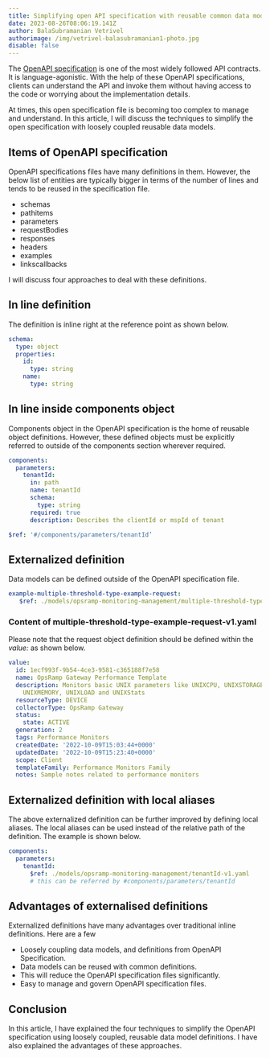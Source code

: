 ```yaml
---
title: Simplifying open API specification with reusable common data models
date: 2023-08-26T08:06:19.141Z
author: BalaSubramanian Vetrivel
authorimage: /img/vetrivel-balasubramanian1-photo.jpg
disable: false
---
```

The [OpenAPI specification](https://www.openapis.org)  is one of the most widely followed API contracts. It is language-agonistic.
With the help of these OpenAPI specifications, clients can understand the API and invoke them without having access to the code or worrying about the implementation details. 

At times, this open specification file is becoming too complex to manage and understand. In this article, I will discuss the techniques to simplify the open specification with loosely coupled reusable data models.

## Items of OpenAPI specification
OpenAPI specifications files have many definitions in them. However, the below list of entities are typically bigger in terms of the number of lines and tends to be reused in the specification file.

- schemas
- pathitems
- parameters
- requestBodies
- responses
- headers
- examples
- linkscallbacks

I will discuss four approaches to deal with these definitions.

## In line definition
The definition is inline right at the reference point as shown below.

```yaml
schema:
  type: object
  properties:
    id:
      type: string
    name:
      type: string
```

## In line inside components object
Components object in the OpenAPI specification is the home of reusable object definitions. However, these defined objects must be explicitly referred to outside of the components section wherever required.

```yaml
components:
  parameters:
    tenantId:
      in: path
      name: tenantId
      schema:
        type: string
      required: true
      description: Describes the clientId or mspId of tenant
```

```yaml
$ref: '#/components/parameters/tenantId’
```

## Externalized definition
Data models can be defined outside of the OpenAPI specification file.

```yaml
example-multiple-threshold-type-example-request:
   $ref: ./models/opsramp-monitoring-management/multiple-threshold-type-example-request-v1.yaml
```
### Content of multiple-threshold-type-example-request-v1.yaml
Please note that the request object definition should be defined within the *value:* as shown below.

```yaml
value:
  id: 1ecf993f-9b54-4ce3-9581-c365188f7e58
  name: OpsRamp Gateway Performance Template
  description: Monitors basic UNIX parameters like UNIXCPU, UNIXSTORAGE, UNIXUPTIME,
    UNIXMEMORY, UNIXLOAD and UNIXStats
  resourceType: DEVICE
  collectorType: OpsRamp Gateway
  status:
    state: ACTIVE
  generation: 2
  tags: Performance Monitors
  createdDate: '2022-10-09T15:03:44+0000'
  updatedDate: '2022-10-09T15:23:40+0000'
  scope: Client
  templateFamily: Performance Monitors Family
  notes: Sample notes related to performance monitors
```

## Externalized definition with local aliases 
The above externalized definition can be further improved by defining local aliases. The local aliases can be used instead of the relative path of the definition. The example is shown below.

```yaml
components:
  parameters:
    tenantId:
      $ref: ./models/opsramp-monitoring-management/tenantId-v1.yaml
      # this can be referred by #components/parameters/tenantId
```

## Advantages of externalised definitions 
Externalized definitions have many advantages over traditional inline definitions. Here are a few 
- Loosely coupling data models, and definitions from OpenAPI Specification.
- Data models can be reused with common definitions.
- This will reduce the OpenAPI specification files significantly.
- Easy to manage and govern OpenAPI specification files.
   

## Conclusion
In this article, I have explained the four techniques to simplify the OpenAPI specification using loosely coupled, reusable data model definitions. I have also explained the advantages of these approaches. 
